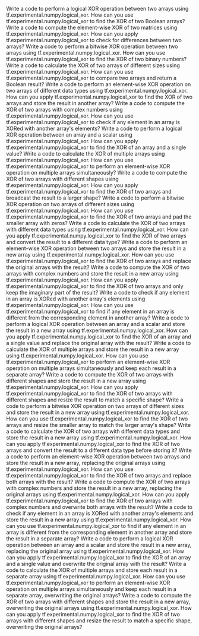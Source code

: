 Write a code to perform a logical XOR operation between two arrays using tf.experimental.numpy.logical_xor.
How can you use tf.experimental.numpy.logical_xor to find the XOR of two Boolean arrays?
Write a code to compute the element-wise XOR of two matrices using tf.experimental.numpy.logical_xor.
How can you apply tf.experimental.numpy.logical_xor to check for differences between two arrays?
Write a code to perform a bitwise XOR operation between two arrays using tf.experimental.numpy.logical_xor.
How can you use tf.experimental.numpy.logical_xor to find the XOR of two binary numbers?
Write a code to calculate the XOR of two arrays of different sizes using tf.experimental.numpy.logical_xor.
How can you use tf.experimental.numpy.logical_xor to compare two arrays and return a Boolean result?
Write a code to perform an element-wise XOR operation on two arrays of different data types using tf.experimental.numpy.logical_xor.
How can you apply tf.experimental.numpy.logical_xor to find the XOR of two arrays and store the result in another array?
Write a code to compute the XOR of two arrays with complex numbers using tf.experimental.numpy.logical_xor.
How can you use tf.experimental.numpy.logical_xor to check if any element in an array is XORed with another array's elements?
Write a code to perform a logical XOR operation between an array and a scalar using tf.experimental.numpy.logical_xor.
How can you apply tf.experimental.numpy.logical_xor to find the XOR of an array and a single value?
Write a code to calculate the XOR of multiple arrays using tf.experimental.numpy.logical_xor.
How can you use tf.experimental.numpy.logical_xor to perform an element-wise XOR operation on multiple arrays simultaneously?
Write a code to compute the XOR of two arrays with different shapes using tf.experimental.numpy.logical_xor.
How can you apply tf.experimental.numpy.logical_xor to find the XOR of two arrays and broadcast the result to a larger shape?
Write a code to perform a bitwise XOR operation on two arrays of different sizes using tf.experimental.numpy.logical_xor.
How can you use tf.experimental.numpy.logical_xor to find the XOR of two arrays and pad the smaller array with zeros?
Write a code to calculate the XOR of two arrays with different data types using tf.experimental.numpy.logical_xor.
How can you apply tf.experimental.numpy.logical_xor to find the XOR of two arrays and convert the result to a different data type?
Write a code to perform an element-wise XOR operation between two arrays and store the result in a new array using tf.experimental.numpy.logical_xor.
How can you use tf.experimental.numpy.logical_xor to find the XOR of two arrays and replace the original arrays with the result?
Write a code to compute the XOR of two arrays with complex numbers and store the result in a new array using tf.experimental.numpy.logical_xor.
How can you apply tf.experimental.numpy.logical_xor to find the XOR of two arrays and only keep the imaginary part of the result?
Write a code to check if any element in an array is XORed with another array's elements using tf.experimental.numpy.logical_xor.
How can you use tf.experimental.numpy.logical_xor to find if any element in an array is different from the corresponding element in another array?
Write a code to perform a logical XOR operation between an array and a scalar and store the result in a new array using tf.experimental.numpy.logical_xor.
How can you apply tf.experimental.numpy.logical_xor to find the XOR of an array and a single value and replace the original array with the result?
Write a code to calculate the XOR of multiple arrays and store the result in a new array using tf.experimental.numpy.logical_xor.
How can you use tf.experimental.numpy.logical_xor to perform an element-wise XOR operation on multiple arrays simultaneously and keep each result in a separate array?
Write a code to compute the XOR of two arrays with different shapes and store the result in a new array using tf.experimental.numpy.logical_xor.
How can you apply tf.experimental.numpy.logical_xor to find the XOR of two arrays with different shapes and resize the result to match a specific shape?
Write a code to perform a bitwise XOR operation on two arrays of different sizes and store the result in a new array using tf.experimental.numpy.logical_xor.
How can you use tf.experimental.numpy.logical_xor to find the XOR of two arrays and resize the smaller array to match the larger array's shape?
Write a code to calculate the XOR of two arrays with different data types and store the result in a new array using tf.experimental.numpy.logical_xor.
How can you apply tf.experimental.numpy.logical_xor to find the XOR of two arrays and convert the result to a different data type before storing it?
Write a code to perform an element-wise XOR operation between two arrays and store the result in a new array, replacing the original arrays using tf.experimental.numpy.logical_xor.
How can you use tf.experimental.numpy.logical_xor to find the XOR of two arrays and replace both arrays with the result?
Write a code to compute the XOR of two arrays with complex numbers and store the result in a new array, replacing the original arrays using tf.experimental.numpy.logical_xor.
How can you apply tf.experimental.numpy.logical_xor to find the XOR of two arrays with complex numbers and overwrite both arrays with the result?
Write a code to check if any element in an array is XORed with another array's elements and store the result in a new array using tf.experimental.numpy.logical_xor.
How can you use tf.experimental.numpy.logical_xor to find if any element in an array is different from the corresponding element in another array and store the result in a separate array?
Write a code to perform a logical XOR operation between an array and a scalar and store the result in a new array, replacing the original array using tf.experimental.numpy.logical_xor.
How can you apply tf.experimental.numpy.logical_xor to find the XOR of an array and a single value and overwrite the original array with the result?
Write a code to calculate the XOR of multiple arrays and store each result in a separate array using tf.experimental.numpy.logical_xor.
How can you use tf.experimental.numpy.logical_xor to perform an element-wise XOR operation on multiple arrays simultaneously and keep each result in a separate array, overwriting the original arrays?
Write a code to compute the XOR of two arrays with different shapes and store the result in a new array, overwriting the original arrays using tf.experimental.numpy.logical_xor.
How can you apply tf.experimental.numpy.logical_xor to find the XOR of two arrays with different shapes and resize the result to match a specific shape, overwriting the original arrays?